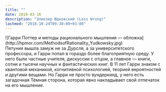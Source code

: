 ```yaml
---
title: ""
date: 2018-03-16
description: "Элиезер Юдковский (Less Wrong)"
lastmod: "2018-10-24T09:30:00+03:00"
---
```

<div class="fr ph3">![Гарри Поттер и методы рационального мышления — обложка](http://hpmor.com/MethodsofRationality_Yudkowsky.jpg)</div>Петуния вышла замуж не за Дурсля, а за университетского профессора, и Гарри попал в гораздо более благоприятную среду. У него были частные учителя, дискуссии с отцом, а главное — книги, сотни и тысячи научных и фантастических книг. В 11 лет Гарри знаком с квантовой механикой, когнитивной психологией, теорией вероятностей и другими вещами. Но Гарри не просто вундеркинд, у него есть загадочная Тёмная сторона, которая явно накладывает свой отпечаток на его мышление.


